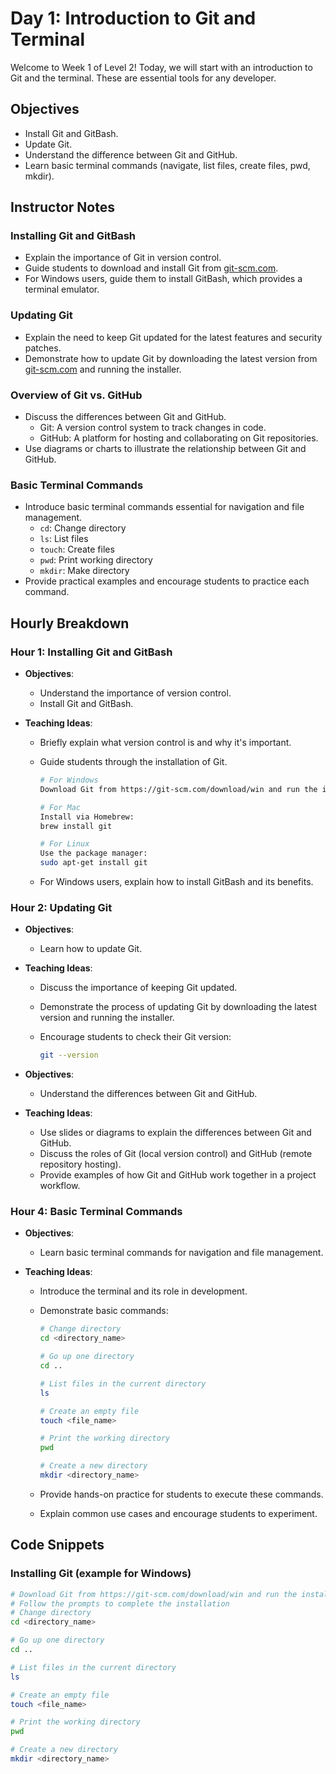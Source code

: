 # Day 1: Introduction to Git and Terminal

Welcome to Week 1 of Level 2! Today, we will start with an introduction to Git and the terminal. These are essential tools for any developer.

## Objectives

- Install Git and GitBash.
- Update Git.
- Understand the difference between Git and GitHub.
- Learn basic terminal commands (navigate, list files, create files, pwd, mkdir).

## Instructor Notes

### Installing Git and GitBash

- Explain the importance of Git in version control.
- Guide students to download and install Git from [git-scm.com](https://git-scm.com/).
- For Windows users, guide them to install GitBash, which provides a terminal emulator.

### Updating Git

- Explain the need to keep Git updated for the latest features and security patches.
- Demonstrate how to update Git by downloading the latest version from [git-scm.com](https://git-scm.com/) and running the installer.

### Overview of Git vs. GitHub

- Discuss the differences between Git and GitHub.
  - Git: A version control system to track changes in code.
  - GitHub: A platform for hosting and collaborating on Git repositories.
- Use diagrams or charts to illustrate the relationship between Git and GitHub.

### Basic Terminal Commands

- Introduce basic terminal commands essential for navigation and file management.
  - `cd`: Change directory
  - `ls`: List files
  - `touch`: Create files
  - `pwd`: Print working directory
  - `mkdir`: Make directory
- Provide practical examples and encourage students to practice each command.

## Hourly Breakdown

### Hour 1: Installing Git and GitBash

- **Objectives**:
  - Understand the importance of version control.
  - Install Git and GitBash.
- **Teaching Ideas**:

  - Briefly explain what version control is and why it's important.
  - Guide students through the installation of Git.

    ```bash
    # For Windows
    Download Git from https://git-scm.com/download/win and run the installer.

    # For Mac
    Install via Homebrew:
    brew install git

    # For Linux
    Use the package manager:
    sudo apt-get install git
    ```

  - For Windows users, explain how to install GitBash and its benefits.

### Hour 2: Updating Git

- **Objectives**:
  - Learn how to update Git.
- **Teaching Ideas**:

  - Discuss the importance of keeping Git updated.
  - Demonstrate the process of updating Git by downloading the latest version and running the installer.
  - Encourage students to check their Git version:

    ```bash
    git --version
    ```

- **Objectives**:
  - Understand the differences between Git and GitHub.
- **Teaching Ideas**:
  - Use slides or diagrams to explain the differences between Git and GitHub.
  - Discuss the roles of Git (local version control) and GitHub (remote repository hosting).
  - Provide examples of how Git and GitHub work together in a project workflow.

### Hour 4: Basic Terminal Commands

- **Objectives**:
  - Learn basic terminal commands for navigation and file management.
- **Teaching Ideas**:

  - Introduce the terminal and its role in development.
  - Demonstrate basic commands:

    ```bash
    # Change directory
    cd <directory_name>

    # Go up one directory
    cd ..

    # List files in the current directory
    ls

    # Create an empty file
    touch <file_name>

    # Print the working directory
    pwd

    # Create a new directory
    mkdir <directory_name>
    ```

  - Provide hands-on practice for students to execute these commands.
  - Explain common use cases and encourage students to experiment.

## Code Snippets

### Installing Git (example for Windows)

```bash
# Download Git from https://git-scm.com/download/win and run the installer
# Follow the prompts to complete the installation
# Change directory
cd <directory_name>

# Go up one directory
cd ..

# List files in the current directory
ls

# Create an empty file
touch <file_name>

# Print the working directory
pwd

# Create a new directory
mkdir <directory_name>

```
